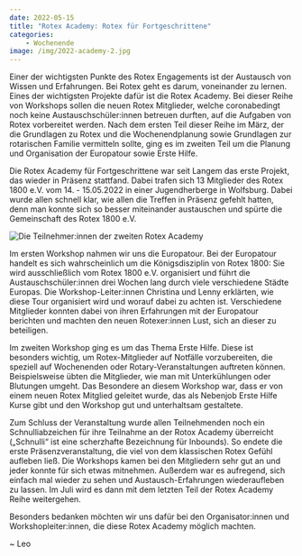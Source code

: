 ```yaml
---
date: 2022-05-15
title: "Rotex Academy: Rotex für Fortgeschrittene"
categories:
    - Wochenende
image: /img/2022-academy-2.jpg
---
```


Einer der wichtigsten Punkte des Rotex Engagements ist der Austausch von Wissen
und Erfahrungen. Bei Rotex geht es darum, voneinander zu lernen. Eines der
wichtigsten Projekte dafür ist die Rotex Academy. Bei dieser Reihe von Workshops
sollen die neuen Rotex Mitglieder, welche coronabedingt noch keine
Austauschschüler:innen betreuen durften, auf die Aufgaben von Rotex vorbereitet
werden. Nach dem ersten Teil dieser Reihe im März, der die Grundlagen zu Rotex
und die Wochenendplanung sowie Grundlagen zur rotarischen Familie vermitteln
sollte, ging es im zweiten Teil um die Planung und Organisation der Europatour
sowie Erste Hilfe.


Die Rotex Academy für Fortgeschrittene war seit Langem das erste Projekt, das
wieder in Präsenz stattfand. Dabei trafen sich 13 Mitglieder des Rotex 1800 e.V.
vom 14. - 15.05.2022 in einer Jugendherberge in Wolfsburg. Dabei wurde allen
schnell klar, wie allen die Treffen in Präsenz gefehlt hatten, denn man konnte
sich so besser miteinander austauschen und spürte die Gemeinschaft des Rotex
1800 e.V.


![Die Teilnehmer:innen der zweiten Rotex Academy](/images/2022-academy-2.jpg)

Im ersten Workshop nahmen wir uns die Europatour. Bei der Europatour handelt es
sich wahrscheinlich um die Königsdisziplin von Rotex 1800: Sie wird
ausschließlich vom Rotex 1800 e.V. organisiert und führt die
Austauschschüler:innen drei Wochen lang durch viele verschiedene Städte Europas.
Die Workshop-Leiter:innen Christina und Lenny erklärten, wie diese Tour
organisiert wird und worauf dabei zu achten ist. Verschiedene Mitglieder konnten
dabei von ihren Erfahrungen mit der Europatour berichten und machten den neuen
Rotexer:innen Lust, sich an dieser zu beteiligen.


Im zweiten Workshop ging es um das Thema Erste Hilfe. Diese ist besonders
wichtig, um Rotex-Mitglieder auf Notfälle vorzubereiten, die speziell auf
Wochenenden oder Rotary-Veranstaltungen auftreten können. Beispielsweise übten
die Mitglieder, wie man mit Unterkühlungen oder Blutungen umgeht. Das Besondere
an diesem Workshop war, dass er von einem neuen Rotex Mitglied geleitet wurde,
das als Nebenjob Erste Hilfe Kurse gibt und den Workshop gut und unterhaltsam
gestaltete.


Zum Schluss der Veranstaltung wurde allen Teilnehmenden noch ein
Schnulliabzeichen für ihre Teilnahme an der Rotox Academy überreicht („Schnulli“
ist eine scherzhafte Bezeichnung für Inbounds). So endete die erste
Präsenzveranstaltung, die viel von dem klassischen Rotex Gefühl aufleben ließ.
Die Workshops kamen bei den Mitgliedern sehr gut an und jeder konnte für sich
etwas mitnehmen. Außerdem war es aufregend, sich einfach mal wieder zu sehen und
Austausch-Erfahrungen wiederaufleben zu lassen. Im Juli wird es dann mit dem
letzten Teil der Rotex Academy Reihe weitergehen.


Besonders bedanken möchten wir uns dafür bei den Organisator:innen und
Workshopleiter:innen, die diese Rotex Academy möglich machten.


~ Leo
